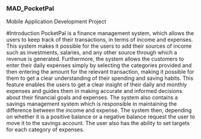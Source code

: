 ### MAD_PocketPal
Mobile Application Development Project 

#Introduction
PocketPal is a finance management system, which allows the users to keep track of their transactions, in terms of income and expenses. This system makes it possible for the users to add their sources of income such as investments, salaries, and any other source through which a revenue is generated. Furthermore, the system allows the customers to enter their daily expenses simply by selecting the categories provided and then entering the amount for the relevant transaction, making it possible for them to get a clear understanding of their spending and saving habits. This feature enables the users to get a clear insight of their daily and monthly expenses and guides them in making accurate and informed decisions about their financial goals and expenses. The system also contains a savings management system which is responsible in maintaining the difference between the income and expense. The system then, depending on whether it is a positive balance or a negative balance request the user to move it to the savings account. The user also has the ability to set targets for each category of expenses.
